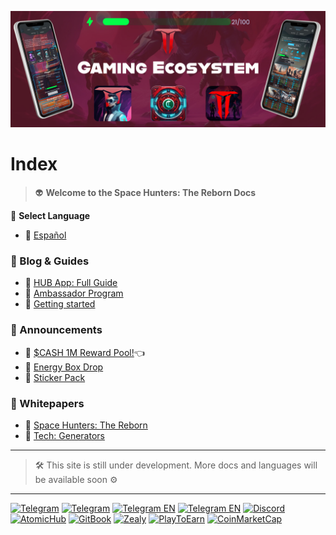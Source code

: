 ![hunterhub2](/static/img/BannerHGEapp.jpg)
# Index

>  👽 **Welcome to the Space Hunters: The Reborn Docs**

💬 **Select Language**

* 📌 [Español](docs/esp/00-index.md)

### 🔎 Blog & Guides
  - 📌 [HUB App: Full Guide](/docs/eng/01-user-guides/HUBMiniappEng.md)
  - 📌 [Ambassador Program](/docs/eng/blog/AmbassadorProgEn.md)
  - 📌 [Getting started](/docs/eng/01-user-guides/01-getting-started.md)

### 📣 Announcements
- 📌 [$CASH 1M Reward Pool!](/docs/eng/announcements/hcashpooleng.md)👈
- 📌 [Energy Box Drop](/docs/eng/announcements/energy-box-drop.md)
- 📌 [Sticker Pack](/docs/eng/announcements/sticker-pack.md)
### 📃 Whitepapers
- 📌 [Space Hunters: The Reborn](/docs/eng/01-user-guides/whitepapereng.md)
- 📌 [Tech: Generators](#)
  

****

> 🛠 This site is still under development. More docs and languages will be available soon ⚙

****

[![Telegram](https://img.shields.io/badge/Telegram-BOT-26A5E4?style=plastic&logo=telegram)](https://t.me/SpaceHuntersBot)
[![Telegram](https://img.shields.io/badge/Telegram-Announcements-26A5E4?style=plastic&logo=telegram)](https://t.me/spacehuntersnews)
[![Telegram EN](https://img.shields.io/badge/Telegram-Chat%20ENG-2CA5E0?style=plastic&logo=telegram)](https://t.me/spacehunterss)
[![Telegram EN](https://img.shields.io/badge/Telegram-Chat%20ESP-2CA5E0?style=plastic&logo=telegram)](https://t.me/shspanish)
[![Discord](https://img.shields.io/badge/Discord-Space%20Hunters-7289DA?style=plastic&logo=discord)](https://discord.gg/wpmzyJM9xb)
[![AtomicHub](https://img.shields.io/badge/AtomicHub-Space%20Hunters-EE474C?style=plastic&logo=atomichub)](https://wax.atomichub.io/explorer/collection/wax-mainnet/spacehunterz)
[![GitBook](https://img.shields.io/badge/GitBook-Space%20Hunters-7A8089?style=plastic&logo=gitbook)](https://spaceheroes.gitbook.io/space-hunters)
[![Zealy](https://img.shields.io/badge/Zealy-Space%20Hunters-FF69B4?style=plastic&logo=zealy)](https://zealy.io/cw/spacehuntersthereborn/invite/UroI4c6fhtB3SX65siHBX)
[![PlayToEarn](https://img.shields.io/badge/PlayToEarn-Space%20Hunters-34C759?style=plastic&logo=playtoearn)](https://playtoearn.com/blockchaingame/space-hunters-the-reborn?rel=search)
[![CoinMarketCap](https://img.shields.io/badge/CoinMarketCap-NFTSpaceHunters-03C9A9?style=plastic&logo=coinmarketcap)](https://coinmarketcap.com/community/profile/nftspacehunters/)
